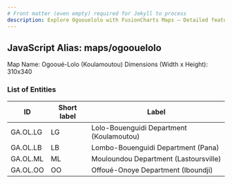 ```yaml
---
# Front matter (even empty) required for Jekyll to process
description: Explore Ogoouelolo with FusionCharts Maps – Detailed features for seamless integration. Try now & enhance your data visualization today! 
---
```


## JavaScript Alias: maps/ogoouelolo

Map Name: Ogooué-Lolo (Koulamoutou)
Dimensions (Width x Height): 310x340

### List of Entities

| ID       | Short label | Label                                    |
| -------- | ----------- | ---------------------------------------- |
| GA.OL.LG | LG          | Lolo-Bouenguidi Department (Koulamoutou) |
| GA.OL.LB | LB          | Lombo-Bouenguidi Department (Pana)       |
| GA.OL.ML | ML          | Mouloundou Department (Lastoursville)    |
| GA.OL.OO | OO          | Offoué-Onoye Department (Iboundji)       |
